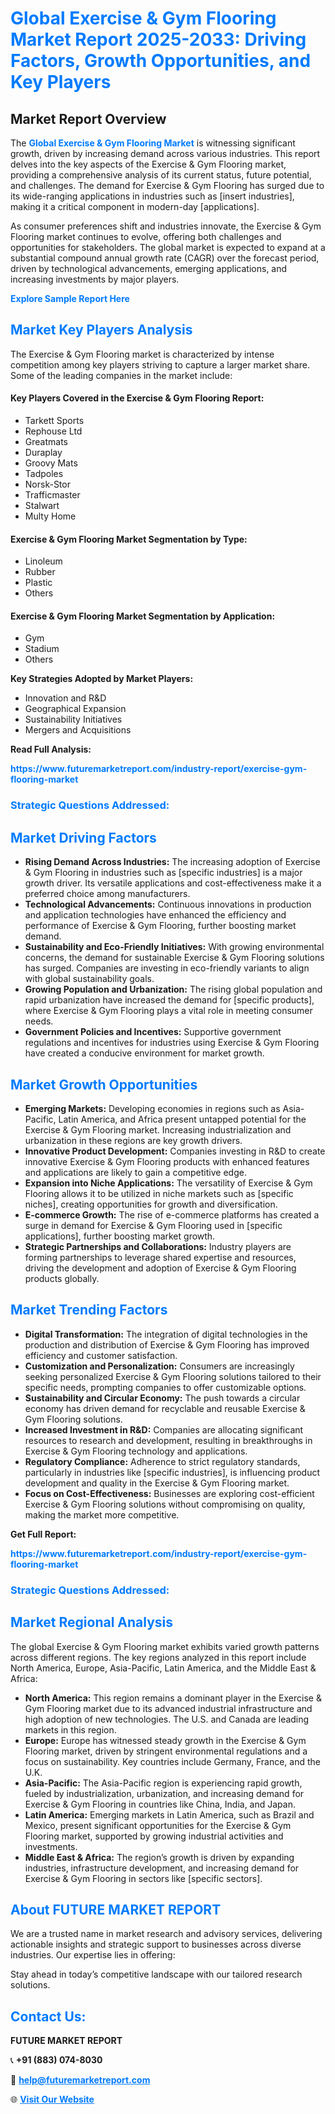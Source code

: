 <h1 style="color: #007BFF;">Global Exercise & Gym Flooring Market Report 2025-2033: Driving Factors, Growth Opportunities, and Key Players</h1>

<section id="overview">
<h2>Market Report Overview</h2>
<p>The <a href="https://www.futuremarketreport.com/industry-report/exercise-gym-flooring-market" style="color: #007BFF; text-decoration: none;"><strong>Global Exercise & Gym Flooring Market</strong></a> is witnessing significant growth, driven by increasing demand across various industries. This report delves into the key aspects of the Exercise & Gym Flooring market, providing a comprehensive analysis of its current status, future potential, and challenges. The demand for Exercise & Gym Flooring has surged due to its wide-ranging applications in industries such as [insert industries], making it a critical component in modern-day [applications].</p>
<p>As consumer preferences shift and industries innovate, the Exercise & Gym Flooring market continues to evolve, offering both challenges and opportunities for stakeholders. The global market is expected to expand at a substantial compound annual growth rate (CAGR) over the forecast period, driven by technological advancements, emerging applications, and increasing investments by major players.</p>
</section>

<section id="overview">
<p><a href="https://www.futuremarketreport.com/request-sample/reportId=29480" style="color: #007BFF; text-decoration: none;"><strong>Explore Sample Report Here</strong></a></p>
</section>

<section id="key-players">
<h2 style="color: #007BFF;">Market Key Players Analysis</h2>
<p>The Exercise & Gym Flooring market is characterized by intense competition among key players striving to capture a larger market share. Some of the leading companies in the market include:</p>
<h4>Key Players Covered in the Exercise & Gym Flooring Report:</h4>
<ul><li>Tarkett Sports</li><li>Rephouse Ltd</li><li>Greatmats</li><li>Duraplay</li><li>Groovy Mats</li><li>Tadpoles</li><li>Norsk-Stor</li><li>Trafficmaster</li><li>Stalwart</li><li>Multy Home</li></ul>
<h4>Exercise & Gym Flooring Market Segmentation by Type:</h4>
<ul><li>Linoleum</li><li>Rubber</li><li>Plastic</li><li>Others</li></ul>

<h4>Exercise & Gym Flooring Market Segmentation by Application:</h4>
<ul><li>Gym</li><li>Stadium</li><li>Others</li></ul>
<p><strong>Key Strategies Adopted by Market Players:</strong></p>
<ul>
<li>Innovation and R&D</li>
<li>Geographical Expansion</li>
<li>Sustainability Initiatives</li>
<li>Mergers and Acquisitions</li>
</ul>
</section>

<section>
<p><strong>Read Full Analysis: </strong></p><a href="https://www.futuremarketreport.com/industry-report/exercise-gym-flooring-market" style="color: #007BFF; text-decoration: none;"><strong>https://www.futuremarketreport.com/industry-report/exercise-gym-flooring-market</strong></a>
<h3 style="color: #007BFF;">Strategic Questions Addressed:</h3>
</section>

<section id="driving-factors">
<h2 style="color: #007BFF;">Market Driving Factors</h2>
<ul>
<li><strong>Rising Demand Across Industries:</strong> The increasing adoption of Exercise & Gym Flooring in industries such as [specific industries] is a major growth driver. Its versatile applications and cost-effectiveness make it a preferred choice among manufacturers.</li>
<li><strong>Technological Advancements:</strong> Continuous innovations in production and application technologies have enhanced the efficiency and performance of Exercise & Gym Flooring, further boosting market demand.</li>
<li><strong>Sustainability and Eco-Friendly Initiatives:</strong> With growing environmental concerns, the demand for sustainable Exercise & Gym Flooring solutions has surged. Companies are investing in eco-friendly variants to align with global sustainability goals.</li>
<li><strong>Growing Population and Urbanization:</strong> The rising global population and rapid urbanization have increased the demand for [specific products], where Exercise & Gym Flooring plays a vital role in meeting consumer needs.</li>
<li><strong>Government Policies and Incentives:</strong> Supportive government regulations and incentives for industries using Exercise & Gym Flooring have created a conducive environment for market growth.</li>
</ul>
</section>

<section id="growth-opportunities">
<h2 style="color: #007BFF;">Market Growth Opportunities</h2>
<ul>
<li><strong>Emerging Markets:</strong> Developing economies in regions such as Asia-Pacific, Latin America, and Africa present untapped potential for the Exercise & Gym Flooring market. Increasing industrialization and urbanization in these regions are key growth drivers.</li>
<li><strong>Innovative Product Development:</strong> Companies investing in R&D to create innovative Exercise & Gym Flooring products with enhanced features and applications are likely to gain a competitive edge.</li>
<li><strong>Expansion into Niche Applications:</strong> The versatility of Exercise & Gym Flooring allows it to be utilized in niche markets such as [specific niches], creating opportunities for growth and diversification.</li>
<li><strong>E-commerce Growth:</strong> The rise of e-commerce platforms has created a surge in demand for Exercise & Gym Flooring used in [specific applications], further boosting market growth.</li>
<li><strong>Strategic Partnerships and Collaborations:</strong> Industry players are forming partnerships to leverage shared expertise and resources, driving the development and adoption of Exercise & Gym Flooring products globally.</li>
</ul>
</section>

<section id="trending-factors">
<h2 style="color: #007BFF;">Market Trending Factors</h2>
<ul>
<li><strong>Digital Transformation:</strong> The integration of digital technologies in the production and distribution of Exercise & Gym Flooring has improved efficiency and customer satisfaction.</li>
<li><strong>Customization and Personalization:</strong> Consumers are increasingly seeking personalized Exercise & Gym Flooring solutions tailored to their specific needs, prompting companies to offer customizable options.</li>
<li><strong>Sustainability and Circular Economy:</strong> The push towards a circular economy has driven demand for recyclable and reusable Exercise & Gym Flooring solutions.</li>
<li><strong>Increased Investment in R&D:</strong> Companies are allocating significant resources to research and development, resulting in breakthroughs in Exercise & Gym Flooring technology and applications.</li>
<li><strong>Regulatory Compliance:</strong> Adherence to strict regulatory standards, particularly in industries like [specific industries], is influencing product development and quality in the Exercise & Gym Flooring market.</li>
<li><strong>Focus on Cost-Effectiveness:</strong> Businesses are exploring cost-efficient Exercise & Gym Flooring solutions without compromising on quality, making the market more competitive.</li>
</ul>
</section>

<section>
<p><strong>Get Full Report: </strong></p><a href="https://www.futuremarketreport.com/industry-report/exercise-gym-flooring-market" style="color: #007BFF; text-decoration: none;"><strong>https://www.futuremarketreport.com/industry-report/exercise-gym-flooring-market</strong></a>
<h3 style="color: #007BFF;">Strategic Questions Addressed:</h3>
</section>


<section id="regional-analysis">
<h2 style="color: #007BFF;">Market Regional Analysis</h2>
<p>The global Exercise & Gym Flooring market exhibits varied growth patterns across different regions. The key regions analyzed in this report include North America, Europe, Asia-Pacific, Latin America, and the Middle East & Africa:</p>
<ul>
<li><strong>North America:</strong> This region remains a dominant player in the Exercise & Gym Flooring market due to its advanced industrial infrastructure and high adoption of new technologies. The U.S. and Canada are leading markets in this region.</li>
<li><strong>Europe:</strong> Europe has witnessed steady growth in the Exercise & Gym Flooring market, driven by stringent environmental regulations and a focus on sustainability. Key countries include Germany, France, and the U.K.</li>
<li><strong>Asia-Pacific:</strong> The Asia-Pacific region is experiencing rapid growth, fueled by industrialization, urbanization, and increasing demand for Exercise & Gym Flooring in countries like China, India, and Japan.</li>
<li><strong>Latin America:</strong> Emerging markets in Latin America, such as Brazil and Mexico, present significant opportunities for the Exercise & Gym Flooring market, supported by growing industrial activities and investments.</li>
<li><strong>Middle East & Africa:</strong> The region’s growth is driven by expanding industries, infrastructure development, and increasing demand for Exercise & Gym Flooring in sectors like [specific sectors].</li>
</ul>
</section>

<footer>
<h2 style="color: #007BFF;">About FUTURE MARKET REPORT</h2>
<p>We are a trusted name in market research and advisory services, delivering actionable insights and strategic support to businesses across diverse industries. Our expertise lies in offering:</p>

<p>Stay ahead in today’s competitive landscape with our tailored research solutions.</p>

<h2 style="color: #007BFF;">Contact Us:</h2>
<p><strong>FUTURE MARKET REPORT</strong></p>
<p>📞 <strong>+91 (883) 074-8030</strong></p>
<p>📧 <strong><a href="mailto:help@futuremarketreport.com" style="color: #007BFF;">help@futuremarketreport.com</a></strong></p>
<p>🌐 <strong><a href="https://www.futuremarketreport.com/" style="color: #007BFF;">Visit Our Website</a></strong></p>
</footer>